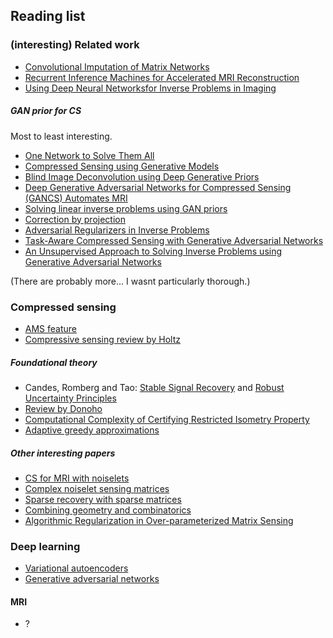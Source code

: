 ## Reading list

### (interesting) Related work

* [Convolutional Imputation of Matrix Networks](https://arxiv.org/abs/1606.00925)
* [Recurrent Inference Machines for Accelerated MRI Reconstruction](https://openreview.net/forum?id=rJD6Xgnoz)
* [Using Deep Neural Networksfor Inverse Problems in Imaging](decsai.ugr.es/vip/files/journals/08253590.pdf)

##### GAN prior for CS

Most to least interesting.

* [One Network to Solve Them All](http://openaccess.thecvf.com/content_ICCV_2017/papers/Chang_One_Network_to_ICCV_2017_paper.pdf)
* [Compressed Sensing using Generative Models](https://arxiv.org/abs/1703.03208)
* [Blind Image Deconvolution using Deep Generative
Priors](https://arxiv.org/pdf/1802.04073.pdf)
* [Deep Generative Adversarial Networks for
Compressed Sensing (GANCS) Automates MRI](https://arxiv.org/abs/1706.00051)
* [Solving linear inverse problems using GAN priors](https://arxiv.org/abs/1802.08406)
* [Correction by projection](https://arxiv.org/abs/1803.04477)
* [Adversarial Regularizers in Inverse Problems](https://arxiv.org/abs/1805.11572)
* [Task-Aware Compressed Sensing with Generative Adversarial Networks](https://arxiv.org/abs/1802.01284)
* [An Unsupervised Approach to Solving Inverse Problems using Generative Adversarial Networks](https://arxiv.org/abs/1805.07281)

(There are probably more... I wasnt particularly thorough.)

### Compressed sensing

* [AMS feature](http://www.ams.org/publicoutreach/math-history/hap7-pixel.pdf)
* [Compressive sensing review by Holtz](https://arxiv.org/abs/0812.3137)

##### Foundational theory

* Candes, Romberg and Tao: [Stable Signal Recovery](http://statweb.stanford.edu/~candes/papers/StableRecovery.pdf) and [Robust Uncertainty Principles](http://statweb.stanford.edu/~candes/papers/ExactRecovery.pdf)
* [Review by Donoho](https://statweb.stanford.edu/~donoho/Reports/2004/CompressedSensing091604.pdf)
* [Computational Complexity of Certifying
Restricted Isometry Property](http://drops.dagstuhl.de/opus/volltexte/2014/4709/pdf/26.pdf)
* [Adaptive greedy approximations](http://www.geoffdavis.net/papers/adaptive_approximations.pdf)

##### Other interesting papers

* [CS for MRI with noiselets](https://arxiv.org/abs/1407.5536)
* [Complex noiselet sensing matrices](https://arxiv.org/abs/1606.04535)
* [Sparse recovery with sparse matrices](http://people.csail.mit.edu/indyk/report.pdf)
* [Combining geometry and combinatorics](http://people.csail.mit.edu/indyk/rip2expand.pdf)
* [Algorithmic Regularization in Over-parameterized Matrix Sensing](https://arxiv.org/abs/1712.09203)


### Deep learning

* [Variational autoencoders](https://arxiv.org/abs/1312.6114)
* [Generative adversarial networks](https://arxiv.org/abs/1406.2661)

#### MRI

* ?
